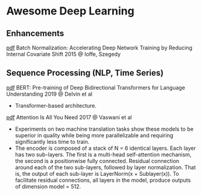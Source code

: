 # Awesome Deep Learning

## Enhancements

[pdf](https://arxiv.org/pdf/1502.03167.pdf) Batch Normalization: Accelerating Deep Network Training by Reducing Internal Covariate Shift 2015 @ Ioffe, Szegedy

## Sequence Processing (NLP, Time Series)


[pdf](https://arxiv.org/pdf/1810.04805.pdf) BERT: Pre-training of Deep Bidirectional Transformers for Language Understanding 2019 @ Delvin et al
- Transformer-based architecture.

[pdf](https://arxiv.org/pdf/1706.03762.pdf) Attention Is All You Need 2017 @ Vaswani et al
- Experiments on two machine translation tasks show these models to be superior in quality while being more parallelizable and requiring significantly less time to train.
- The encoder is composed of a stack of N = 6 identical layers. Each layer has two sub-layers. The first is a multi-head self-attention mechanism, the second is a positionwise fully connected. Residual connection around each of the two sub-layers, followed by layer normalization.
That is, the output of each sub-layer is LayerNorm(x + Sublayer(x)). To facilitate residual connections, all layers in the model, produce outputs of dimension model = 512.
